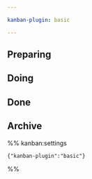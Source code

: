 ```yaml
---

kanban-plugin: basic

---
```


## Preparing



## Doing



## Done



## Archive





%% kanban:settings
```
{"kanban-plugin":"basic"}
```
%%